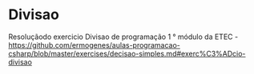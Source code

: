 # Divisao
Resoluçãodo exercicio Divisao de programação 1 ° módulo da ETEC - https://github.com/ermogenes/aulas-programacao-csharp/blob/master/exercises/decisao-simples.md#exerc%C3%ADcio-divisao
